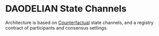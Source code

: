 # DAODELIAN State Channels

Architecture is based on [Counterfactual](https://github.com/counterfactual) state channels, and a registry contract of participants and consensus settings.
